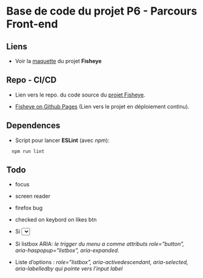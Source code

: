 # Base de code du projet P6 - Parcours Front-end

## Liens

* Voir la [maquette](https://www.figma.com/file/Q3yNeD7WTK9QHDldg9vaRl/UI-Design-FishEye-FR?node-id=0%3A1) du projet **Fisheye**

## Repo - CI/CD

* Lien vers le repo. du code source du [projet Fisheye](https://github.com/gouttebroze/Front-End-Fisheye).

* [Fisheye on Github Pages](https://gouttebroze.github.io/Front-End-Fisheye/) (Lien vers le projet en déploiement continu).

## Dependences

* Script pour lancer **ESLint** (avec *npm*):

```shell
  npm run lint
```
## Todo

* focus
* screen reader
* firefox bug
* checked on keybord on likes btn

* Si <select>: *Pas d’attribut ARIA supplémentaire nécessaire*
* Si listbox ARIA: *le trigger du menu a comme attributs role=”button”, aria-haspopup=”listbox”, aria-expanded.* 
* Liste d’options : *role=”listbox”, aria-activedescendant, aria-selected, aria-labelledby qui pointe vers l’input label*
